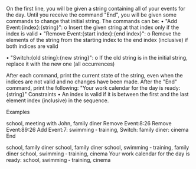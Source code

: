 On the first line, you will be given a string containing all of your events for the day. Until you receive the command "End", you will be given some commands to change that initial string. The commands can be: • "Add Event:{index}:{string}": o Insert the given string at that index only if the index is valid • "Remove Event:{start index}:{end index}": o Remove the elements of the string from the starting index to the end index (inclusive) if both indices are valid

• "Switch:{old string}:{new string}": o If the old string is in the initial string, replace it with the new one (all occurrences)

After each command, print the current state of the string, even when the indices are not valid and no changes have been made. After the "End" command, print the following: "Your work calendar for the day is ready: {string}" Constraints • An index is valid if it is between the first and the last element index (inclusive) in the sequence.

Examples

school, meeting with John, family diner Remove Event:8:26 Remove Event:89:26 Add Event:7: swimming ‐ training, Switch: family diner: cinema End

school, family diner school, family diner school, swimming ‐ training, family diner school, swimming ‐ training, cinema Your work calendar for the day is ready: school, swimming ‐ training, cinema
